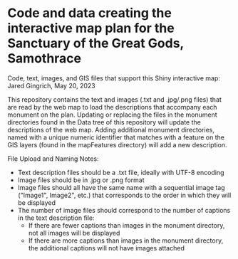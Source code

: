 # Code and data creating the interactive map plan for the Sanctuary of the Great Gods, Samothrace

Code, text, images, and GIS files that support this Shiny interactive map: Jared Gingrich, May 20, 2023

This repository contains the text and images (.txt and .jpg/.png files) that are read by the web map to load the descriptions that accompany each monument on the plan. Updating or replacing the files in the monument directories found in the Data tree of this repository will update the descriptions of the web map. Adding additional monument directories, named with a unique numeric identifier that matches with a feature on the GIS layers (found in the mapFeatures directory) will add a new description. 

File Upload and Naming Notes:
* Text description files should be a .txt file, ideally with UTF-8 encoding
* Image files should be in .jpg or .png format
* Image files should all have the same name with a sequential image tag ("Image1", Image2", etc.) that corresponds to the order in which they will be displayed
* The number of image files should correspond to the number of captions in the text description file:
  * If there are fewer captions than images in the monument directory, not all images will be displayed
  * If there are more captions than images in the monument directory, the additional captions will not have images attached
